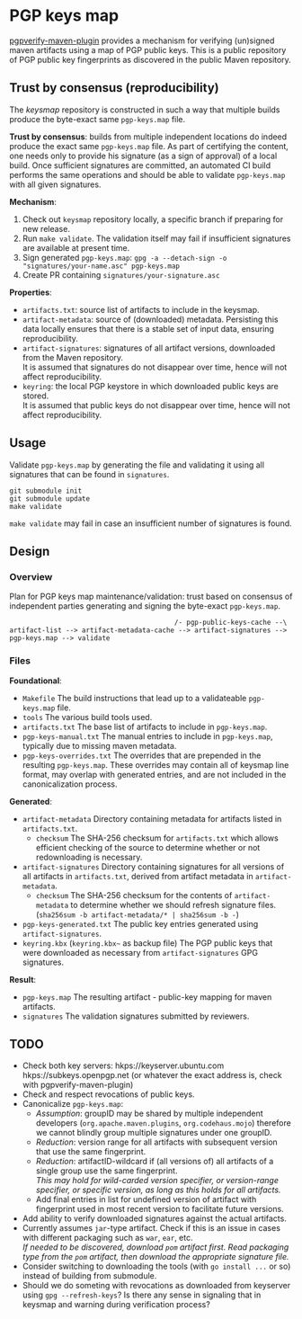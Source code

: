 # PGP keys map

[pgpverify-maven-plugin](https://github.com/s4u/pgpverify-maven-plugin) provides a mechanism for verifying (un)signed maven artifacts using a map of PGP public keys. This is a public repository of PGP public key fingerprints as discovered in the public Maven repository.

## Trust by consensus (reproducibility)

The _keysmap_ repository is constructed in such a way that multiple builds produce the byte-exact same `pgp-keys.map` file.

__Trust by consensus__: builds from multiple independent locations do indeed produce the exact same `pgp-keys.map` file. As part of certifying the content, one needs only to provide his signature (as a sign of approval) of a local build. Once sufficient signatures are committed, an automated CI build performs the same operations and should be able to validate `pgp-keys.map` with all given signatures.

__Mechanism__:

1. Check out `keysmap` repository locally, a specific branch if preparing for new release.
1. Run `make validate`. The validation itself may fail if insufficient signatures are available at present time.
1. Sign generated `pgp-keys.map`: `gpg -a --detach-sign -o "signatures/your-name.asc" pgp-keys.map`
1. Create PR containing `signatures/your-signature.asc`

__Properties__:

- `artifacts.txt`: source list of artifacts to include in the keysmap.
- `artifact-metadata`: source of (downloaded) metadata. Persisting this data locally ensures that there is a stable set of input data, ensuring reproducibility.
- `artifact-signatures`: signatures of all artifact versions, downloaded from the Maven repository.  
  It is assumed that signatures do not disappear over time, hence will not affect reproducibility.
- `keyring`: the local PGP keystore in which downloaded public keys are stored.  
  It is assumed that public keys do not disappear over time, hence will not affect reproducibility.

## Usage

Validate `pgp-keys.map` by generating the file and validating it using all signatures that can be found in `signatures`.

```
git submodule init
git submodule update
make validate
```

`make validate` may fail in case an insufficient number of signatures is found.

## Design

### Overview

Plan for PGP keys map maintenance/validation: trust based on consensus of independent parties generating and signing the byte-exact `pgp-keys.map`.

```
                                         /- pgp-public-keys-cache --\
artifact-list --> artifact-metadata-cache --> artifact-signatures --> pgp-keys.map --> validate
```

### Files

__Foundational__:

- `Makefile` The build instructions that lead up to a validateable `pgp-keys.map` file.
- `tools` The various build tools used.
- `artifacts.txt` The base list of artifacts to include in `pgp-keys.map`.
- `pgp-keys-manual.txt` The manual entries to include in `pgp-keys.map`, typically due to missing maven metadata.
- `pgp-keys-overrides.txt` The overrides that are prepended in the resulting `pgp-keys.map`. These overrides may contain all of keysmap line format, may overlap with generated entries, and are not included in the canonicalization process.

__Generated__:

- `artifact-metadata` Directory containing metadata for artifacts listed in `artifacts.txt`.
  - `checksum` The SHA-256 checksum for `artifacts.txt` which allows efficient checking of the source to determine whether or not redownloading is necessary.
- `artifact-signatures` Directory containing signatures for all versions of all artifacts in `artifacts.txt`, derived from artifact metadata in `artifact-metadata`.
  - `checksum` The SHA-256 checksum for the contents of `artifact-metadata` to determine whether we should refresh signature files. (`sha256sum -b artifact-metadata/* | sha256sum -b -`)
- `pgp-keys-generated.txt` The public key entries generated using `artifact-signatures`.
- `keyring.kbx` (`keyring.kbx~` as backup file) The PGP public keys that were downloaded as necessary from `artifact-signatures` GPG signatures.

__Result__:

- `pgp-keys.map` The resulting artifact - public-key mapping for maven artifacts.
- `signatures` The validation signatures submitted by reviewers.

## TODO

- Check both key servers: hkps://keyserver.ubuntu.com hkps://subkeys.openpgp.net (or whatever the exact address is, check with pgpverify-maven-plugin)
- Check and respect revocations of public keys.
- Canonicalize `pgp-keys.map`:
  - _Assumption_: groupID may be shared by multiple independent developers (`org.apache.maven.plugins`, `org.codehaus.mojo`) therefore we cannot blindly group multiple signatures under one groupID.
  - _Reduction_: version range for all artifacts with subsequent version that use the same fingerprint.
  - _Reduction_: artifactID-wildcard if (all versions of) all artifacts of a single group use the same fingerprint.  
  _This may hold for wild-carded version specifier, or version-range specifier, or specific version, as long as this holds for all artifacts._
  - Add final entries in list for undefined version of artifact with fingerprint used in most recent version to facilitate future versions.
- Add ability to verify downloaded signatures against the actual artifacts.
- Currently assumes `jar`-type artifact. Check if this is an issue in cases with different packaging such as `war`, `ear`, etc.  
  _If needed to be discovered, download `pom` artifact first. Read _packaging type_ from the `pom` artifact, then download the appropriate signature file._
- Consider switching to downloading the tools (with `go install ...` or so) instead of building from submodule.
- Should we do someting with revocations as downloaded from keyserver using `gpg --refresh-keys`? Is there any sense in signaling that in keysmap and warning during verification process?
